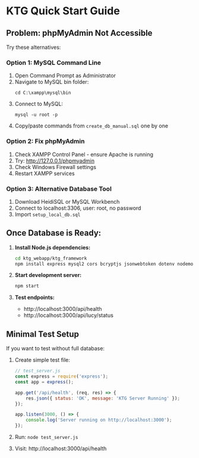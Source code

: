 # KTG Quick Start Guide

## Problem: phpMyAdmin Not Accessible

Try these alternatives:

### Option 1: MySQL Command Line
1. Open Command Prompt as Administrator
2. Navigate to MySQL bin folder:
   ```
   cd C:\xampp\mysql\bin
   ```
3. Connect to MySQL:
   ```
   mysql -u root -p
   ```
4. Copy/paste commands from `create_db_manual.sql` one by one

### Option 2: Fix phpMyAdmin
1. Check XAMPP Control Panel - ensure Apache is running
2. Try: http://127.0.0.1/phpmyadmin
3. Check Windows Firewall settings
4. Restart XAMPP services

### Option 3: Alternative Database Tool
1. Download HeidiSQL or MySQL Workbench
2. Connect to localhost:3306, user: root, no password
3. Import `setup_local_db.sql`

## Once Database is Ready:

1. **Install Node.js dependencies:**
   ```bash
   cd ktg_webapp/ktg_framework
   npm install express mysql2 cors bcryptjs jsonwebtoken dotenv nodemon
   ```

2. **Start development server:**
   ```bash
   npm start
   ```

3. **Test endpoints:**
   - http://localhost:3000/api/health
   - http://localhost:3000/api/lucy/status

## Minimal Test Setup

If you want to test without full database:

1. Create simple test file:
   ```javascript
   // test_server.js
   const express = require('express');
   const app = express();
   
   app.get('/api/health', (req, res) => {
       res.json({ status: 'OK', message: 'KTG Server Running' });
   });
   
   app.listen(3000, () => {
       console.log('Server running on http://localhost:3000');
   });
   ```

2. Run: `node test_server.js`
3. Visit: http://localhost:3000/api/health